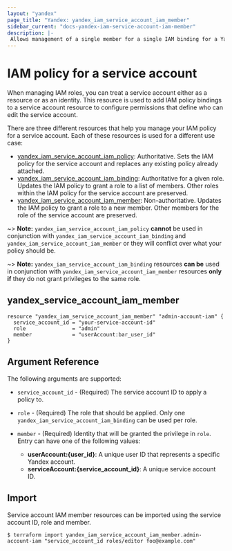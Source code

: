 ```yaml
---
layout: "yandex"
page_title: "Yandex: yandex_iam_service_account_iam_member"
sidebar_current: "docs-yandex-iam-service-account-iam-member"
description: |-
 Allows management of a single member for a single IAM binding for a Yandex IAM service account.
---
```


# IAM policy for a service account

When managing IAM roles, you can treat a service account either as a resource or as an identity. 
This resource is used to add IAM policy bindings to a service account resource to configure permissions 
that define who can edit the service account.

There are three different resources that help you manage your IAM policy for a service account. 
Each of these resources is used for a different use case:

* [yandex_iam_service_account_iam_policy](iam_service_account_iam_policy.html): Authoritative. Sets the IAM policy for the service account and replaces any existing policy already attached.
* [yandex_iam_service_account_iam_binding](iam_service_account_iam_binding.html): Authoritative for a given role. Updates the IAM policy to grant a role to a list of members. Other roles within the IAM policy for the service account are preserved.
* [yandex_iam_service_account_iam_member](iam_service_account_iam_member.html): Non-authoritative. Updates the IAM policy to grant a role to a new member. Other members for the role of the service account are preserved.

~> **Note:** `yandex_iam_service_account_iam_policy` **cannot** be used in conjunction with `yandex_iam_service_account_iam_binding` and `yandex_iam_service_account_iam_member` or they will conflict over what your policy should be.

~> **Note:** `yandex_iam_service_account_iam_binding` resources **can be** used in conjunction with `yandex_iam_service_account_iam_member` resources **only if** they do not grant privileges to the same role.

## yandex\_service\_account\_iam\_member

```hcl
resource "yandex_iam_service_account_iam_member" "admin-account-iam" {
  service_account_id = "your-service-account-id"
  role               = "admin"
  member             = "userAccount:bar_user_id"
}
```

## Argument Reference

The following arguments are supported:

* `service_account_id` - (Required) The service account ID to apply a policy to.

* `role` - (Required) The role that should be applied. Only one
    `yandex_iam_service_account_iam_binding` can be used per role.

* `member` - (Required) Identity that will be granted the privilege in `role`.
  Entry can have one of the following values:
  * **userAccount:{user_id}**: A unique user ID that represents a specific Yandex account.
  * **serviceAccount:{service_account_id}**: A unique service account ID.

## Import

Service account IAM member resources can be imported using the service account ID, role and member.

```
$ terraform import yandex_iam_service_account_iam_member.admin-account-iam "service_account_id roles/editor foo@example.com"
```
